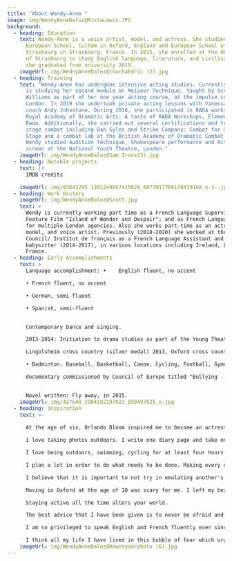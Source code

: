 ```yaml
---
title: "About Wendy-Anne "
image: img/WendyAnneDaloz@MistaLewis.JPG
background:
  - heading: Education
    text: Wendy-Anne is a voice artist, model, and actress. She studied at the
      European School, Culham in Oxford, England and European School of
      Strasbourg in Strasbourg, France. In 2015, she enrolled at the University
      of Strasbourg to study English language, literature, and civilisation and
      she graduated from university 2019.
    imageUrl: img/WednyAnneDaloz@chachaEdric (2).jpg
  - heading: Training
    text: "Wendy-Anne has undergone intensive acting studies. Currently (2020) she
      is studying her second module on Meisner Technique, taught by Scott
      Williams as part of her one year acting course, at the impulse company,
      London. In 2019 she undertook private acting lessons with Vanessa Kirby's
      coach Andy Johnstone. During 2018, she participated in RADA workshops at
      Royal Academy of Dramatic Arts: A taste of RADA Workshops, Elements of
      Rada. Additionally, she carried out several certifications and training in
      stage combat including Dan Syles and Strike Company: Combat for Screen and
      Stage and a combat lab at the British Academy of Dramatic Combat. In 2016
      Wendy studied Audition technique, Shakespeare performance and Acting for
      screen at the National Youth Theatre, London."
    imageUrl: img/WendyAnneDaloz@Sam Irons(3).jpg
  - heading: Notable projects
    text: |+
      IMDB credits

    imageUrl: img/83642295_1261244047415629_6073917766178439168_n-1-.jpg
  - heading: Work History
    imageUrl: img/WendyAnneDaloz@Scott.jpg
    text: >
      Wendy is currently working part time as a French Language Supervisor for
      Feature Film "Island of Wonder and Despair"; and as French Language tutor
      for multiple London agencies. Also she works part-time as an actress,
      model, and voice artist. Previously (2018-2020) she worked at the British
      Council/ Institut de français as a French Language Assistant and as a
      babysitter (2014-2017), in various locations including Ireland, London and
      France.
  - heading: Early Accomplishments
    text: >
      Language accomplishment: •	English fluent, no accent

      •	French fluent, no accent

      •	German, semi-fluent

      •	Spanish, semi-fluent


      Contemporary Dance and singing. 

      2013-2014: Initiation to drama studies as part of the Young Theater Actors of Strasbourg.

      Lingolsheim cross country (silver medal) 2013, Oxford cross country

      •	Badminton, Baseball, Basketball, Canoe, Cycling, Football, Gymnastics, Hockey (field), Rhythmic Gymnastics, Swimming, Yoga, Meditation

      documentary commissioned by Council of Europe titled "Bullying - Have you already been in such situation? - Beat Bullying


      Novel written: Fly away, in 2015.
    imageUrl: img/427640_2904192197923_850497025_n.jpg
  - heading: Inspiration
    text: >-
      
      At the age of six, Orlando Bloom inspired me to become an actress. It is particularly these heroic and fantastical characters that he portrayed that made me feel like I was diving into another realm. That is what I love so much about acting!

      I love taking photos outdoors. I write one diary page and take one video diary everyday in order to look back as much possible and how I have improved throughout my journey.

      I love being outdoors, swimming, cycling for at least four hours and to feel the wind in my face with some lovely music in my ears.

      I plan a lot in order to do what needs to be done. Making every day count and working hard to get what you want makes a great story for your future self. However, I find that taking time for yourself and having a little indulgence is necessary.

      I believe that it is important to not try in emulating another's actor's journey. It really is about creating yourself and finding what works for you.

      Moving in Oxford at the age of 10 was scary for me. I left my best friends behind. However, I am so grateful I had the opportunity to find my English side and to meet people from so many cultures.

      Staying active all the time alters your world.

      The best advice that I have been given is to never be afraid and have fun with it !

      I am so privileged to speak English and French fluently ever since I was born. It feels as if I have two different sides to myself.

      I think all my life I have lived in this bubble of fear which urges me to fight harder.
    imageUrl: img/WendyAnneDaloz@Howesyourphoto (6).jpg
---
```

